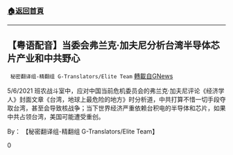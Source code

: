 ###  [:house:返回首頁](https://github.com/ourhimalayas/txt)
---

## 【粤语配音】当委会弗兰克·加夫尼分析台湾半导体芯片产业和中共野心
` 秘密翻译组-精翻组 G-Translators/Elite Team` [轉載自GNews](https://gnews.org/zh-hans/1228180/)

5/6/2021 班农战斗室中，应对中国当前危机委员会的弗兰克·加夫尼评论《经济学人》封面文章《台湾，地球上最危险的地方》时分析道，中共打算不惜一切手段夺取台湾，甚至会导致核战争；当下世界经济严重依赖台积电的半导体和芯片，如果中共占领台湾，美国可能遭受重创。

By： 【秘密翻译组-精翻组 G-Translators/Elite Team】

0
